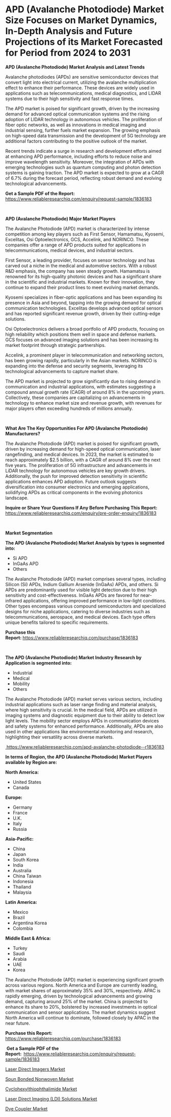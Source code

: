 <p><h1>APD (Avalanche Photodiode) Market Size Focuses on Market Dynamics, In-Depth Analysis and Future Projections of its Market Forecasted for Period from 2024 to 2031</h1></p><p><strong>APD (Avalanche Photodiode) Market Analysis and Latest Trends</strong></p>
<p><p>Avalanche photodiodes (APDs) are sensitive semiconductor devices that convert light into electrical current, utilizing the avalanche multiplication effect to enhance their performance. These devices are widely used in applications such as telecommunications, medical diagnostics, and LIDAR systems due to their high sensitivity and fast response times.</p><p>The APD market is poised for significant growth, driven by the increasing demand for advanced optical communication systems and the rising adoption of LIDAR technology in autonomous vehicles. The proliferation of fiber optic networks, as well as innovations in medical imaging and industrial sensing, further fuels market expansion. The growing emphasis on high-speed data transmission and the development of 5G technology are additional factors contributing to the positive outlook of the market.</p><p>Recent trends indicate a surge in research and development efforts aimed at enhancing APD performance, including efforts to reduce noise and improve wavelength sensitivity. Moreover, the integration of APDs with emerging technologies such as quantum computing and photon detection systems is gaining traction. The APD market is expected to grow at a CAGR of 6.7% during the forecast period, reflecting robust demand and evolving technological advancements.</p></p>
<p><strong>Get a Sample PDF of the Report:&nbsp;</strong> <a href="https://www.reliableresearchiq.com/enquiry/request-sample/1836183?utm_campaign=1117&utm_medium=2&utm_source=Github&utm_content=ia&utm_term=16102024&utm_id=apd-avalanche-photodiode">https://www.reliableresearchiq.com/enquiry/request-sample/1836183</a></p>
<p>&nbsp;</p>
<p><strong>APD (Avalanche Photodiode) Major Market Players</strong></p>
<p><p>The Avalanche Photodiode (APD) market is characterized by intense competition among key players such as First Sensor, Hamamatsu, Kyosemi, Excelitas, Osi Optoelectronics, GCS, Accelink, and NORINCO. These companies offer a range of APD products suited for applications in telecommunications, medical devices, and industrial sectors.</p><p>First Sensor, a leading provider, focuses on sensor technology and has carved out a niche in the medical and automotive sectors. With a robust R&D emphasis, the company has seen steady growth. Hamamatsu is renowned for its high-quality photonic devices and has a significant share in the scientific and industrial markets. Known for their innovation, they continue to expand their product lines to meet evolving market demands.</p><p>Kyosemi specializes in fiber-optic applications and has been expanding its presence in Asia and beyond, tapping into the growing demand for optical communication technologies. Excelitas develops advanced optical sensors and has reported significant revenue growth, driven by their cutting-edge solutions.</p><p>Osi Optoelectronics delivers a broad portfolio of APD products, focusing on high reliability which positions them well in space and defense markets. GCS focuses on advanced imaging solutions and has been increasing its market footprint through strategic partnerships.</p><p>Accelink, a prominent player in telecommunication and networking sectors, has been growing rapidly, particularly in the Asian markets. NORINCO is expanding into the defense and security segments, leveraging its technological advancements to capture market share.</p><p>The APD market is projected to grow significantly due to rising demand in communication and industrial applications, with estimates suggesting a compound annual growth rate (CAGR) of around 8% in the upcoming years. Collectively, these companies are capitalizing on advancements in technology to enhance market size and revenue growth, with revenues for major players often exceeding hundreds of millions annually.</p></p>
<p>&nbsp;</p>
<p><strong>What Are The Key Opportunities For APD (Avalanche Photodiode) Manufacturers?</strong></p>
<p><p>The Avalanche Photodiode (APD) market is poised for significant growth, driven by increasing demand for high-speed optical communication, laser rangefinding, and medical devices. In 2023, the market is estimated to reach approximately $2.5 billion, with a CAGR of around 8% over the next five years. The proliferation of 5G infrastructure and advancements in LiDAR technology for autonomous vehicles are key growth drivers. Additionally, the push for improved detection sensitivity in scientific applications enhances APD adoption. Future outlook suggests diversification into consumer electronics and emerging applications, solidifying APDs as critical components in the evolving photonics landscape.</p></p>
<p><strong>Inquire or Share Your Questions If Any Before Purchasing This Report:</strong> <a href="https://www.reliableresearchiq.com/enquiry/pre-order-enquiry/1836183?utm_campaign=1117&utm_medium=2&utm_source=Github&utm_content=ia&utm_term=16102024&utm_id=apd-avalanche-photodiode">https://www.reliableresearchiq.com/enquiry/pre-order-enquiry/1836183</a></p>
<p>&nbsp;</p>
<p><strong>Market Segmentation</strong></p>
<p><strong>The APD (Avalanche Photodiode) Market Analysis by types is segmented into:</strong></p>
<p><ul><li>Si APD</li><li>InGaAs APD</li><li>Others</li></ul></p>
<p><p>The Avalanche Photodiode (APD) market comprises several types, including Silicon (Si) APDs, Indium Gallium Arsenide (InGaAs) APDs, and others. Si APDs are predominantly used for visible light detection due to their high sensitivity and cost-effectiveness. InGaAs APDs are favored for near-infrared applications, offering improved performance in low-light conditions. Other types encompass various compound semiconductors and specialized designs for niche applications, catering to diverse industries such as telecommunications, aerospace, and medical devices. Each type offers unique benefits tailored to specific requirements.</p></p>
<p><strong>Purchase this Report:&nbsp;</strong><a href="https://www.reliableresearchiq.com/purchase/1836183?utm_campaign=1117&utm_medium=2&utm_source=Github&utm_content=ia&utm_term=16102024&utm_id=apd-avalanche-photodiode">https://www.reliableresearchiq.com/purchase/1836183</a></p>
<p>&nbsp;</p>
<p><strong>The APD (Avalanche Photodiode) Market Industry Research by Application is segmented into:</strong></p>
<p><ul><li>Industrial</li><li>Medical</li><li>Mobility</li><li>Others</li></ul></p>
<p><p>The Avalanche Photodiode (APD) market serves various sectors, including industrial applications such as laser range finding and material analysis, where high sensitivity is crucial. In the medical field, APDs are utilized in imaging systems and diagnostic equipment due to their ability to detect low light levels. The mobility sector employs APDs in communication devices and safety systems for enhanced performance. Additionally, APDs are also used in other applications like environmental monitoring and research, highlighting their versatility across diverse markets.</p></p>
<p><a href="https://www.reliableresearchiq.com/apd-avalanche-photodiode--r1836183?utm_campaign=1117&utm_medium=2&utm_source=Github&utm_content=ia&utm_term=16102024&utm_id=apd-avalanche-photodiode">&nbsp;https://www.reliableresearchiq.com/apd-avalanche-photodiode--r1836183</a></p>
<p><strong>In terms of Region, the APD (Avalanche Photodiode) Market Players available by Region are:</strong></p>
<p>
    <p> <strong> North America: </strong>
        <ul>
            <li>United States</li>
            <li>Canada</li>
        </ul>
        </p> 
    <p> <strong> Europe: </strong>
        <ul>
            <li>Germany</li>
            <li>France</li>
            <li>U.K.</li>
            <li>Italy</li>
            <li>Russia</li>
        </ul>
        </p> 
    <p> <strong> Asia-Pacific: </strong>
        <ul>
            <li>China</li>
            <li>Japan</li>
            <li>South Korea</li>
            <li>India</li>
            <li>Australia</li>
            <li>China Taiwan</li>
            <li>Indonesia</li>
            <li>Thailand</li>
            <li>Malaysia</li>
        </ul>
        </p> 
    <p> <strong> Latin America: </strong>
        <ul>
            <li>Mexico</li>
            <li>Brazil</li>
            <li>Argentina Korea</li>
            <li>Colombia</li>
        </ul>
        </p> 
    <p> <strong> Middle East & Africa: </strong>
        <ul>
            <li>Turkey</li>
            <li>Saudi</li>
            <li>Arabia</li>
            <li>UAE</li>
            <li>Korea</li>
        </ul>
    </p>
    </p>
<p><p>The Avalanche Photodiode (APD) market is experiencing significant growth across various regions. North America and Europe are currently leading, with market shares of approximately 35% and 30%, respectively. APAC is rapidly emerging, driven by technological advancements and growing demand, capturing around 25% of the market. China is projected to enhance its share to 20%, bolstered by increased investments in optical communication and sensor applications. The market dynamics suggest North America will continue to dominate, followed closely by APAC in the near future.</p></p>
<p><strong>Purchase this Report: </strong><a href="https://www.reliableresearchiq.com/purchase/1836183?utm_campaign=1117&utm_medium=2&utm_source=Github&utm_content=ia&utm_term=16102024&utm_id=apd-avalanche-photodiode">https://www.reliableresearchiq.com/purchase/1836183</a></p>
<p>&nbsp;<strong>Get a Sample PDF of the Report:&nbsp;&nbsp;</strong><a href="https://www.reliableresearchiq.com/enquiry/request-sample/1836183?utm_campaign=1117&utm_medium=2&utm_source=Github&utm_content=ia&utm_term=16102024&utm_id=apd-avalanche-photodiode">https://www.reliableresearchiq.com/enquiry/request-sample/1836183</a></p>
<p><strong></strong></p>
<p><p><a href="https://github.com/cairotmbrowne3cq/Market-Research-Report-List-1/blob/main/laser-direct-imagers-market.md?utm_campaign=1117&utm_medium=2&utm_source=Github&utm_content=ia&utm_term=16102024&utm_id=apd-avalanche-photodiode">Laser Direct Imagers Market</a></p><p><a href="https://www.linkedin.com/pulse/analyzing-global-spun-bonded-nonwoven-market-growth-prospects-golvc?utm_campaign=1117&utm_medium=2&utm_source=Github&utm_content=ia&utm_term=16102024&utm_id=apd-avalanche-photodiode">Spun Bonded Nonwoven Market</a></p><p><a href="https://www.linkedin.com/pulse/analyzing-cyclohexylthiophthalimide-market-dynamics-growth-syhbc?utm_campaign=1117&utm_medium=2&utm_source=Github&utm_content=ia&utm_term=16102024&utm_id=apd-avalanche-photodiode">Cyclohexylthiophthalimide Market</a></p><p><a href="https://github.com/rieuydbalon3b/Market-Research-Report-List-1/blob/main/laser-direct-imaging-ldi-solutions-market.md?utm_campaign=1117&utm_medium=2&utm_source=Github&utm_content=ia&utm_term=16102024&utm_id=apd-avalanche-photodiode">Laser Direct Imaging (LDI) Solutions Market</a></p><p><a href="https://www.linkedin.com/pulse/dye-coupler-market-trends-strategic-insights-2024-2031-xudnc?utm_campaign=1117&utm_medium=2&utm_source=Github&utm_content=ia&utm_term=16102024&utm_id=apd-avalanche-photodiode">Dye Coupler Market</a></p></p>